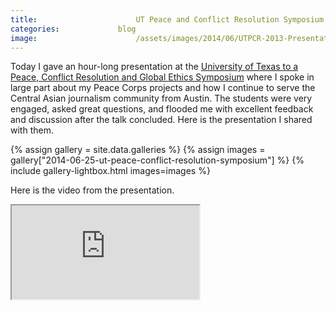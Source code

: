 ```yaml
---
title:						UT Peace and Conflict Resolution Symposium
categories:				blog
image:						/assets/images/2014/06/UTPCR-2013-Presentation.002.jpg
---
```


Today I gave an hour-long presentation at the [University of Texas to a Peace, Conflict Resolution and Global Ethics Symposium](https://www.utpcr.org/) where I spoke in large part about my Peace Corps projects and how I continue to serve the Central Asian journalism community from Austin. The students were very engaged, asked great questions, and flooded me with excellent feedback and discussion after the talk concluded. Here is the presentation I shared with them.

{% assign gallery = site.data.galleries %}
{% assign images = gallery["2014-06-25-ut-peace-conflict-resolution-symposium"] %}
{% include gallery-lightbox.html images=images %}

Here is the video from the presentation.

<div class="embed-responsive embed-responsive-16by9">
	<iframe class="embed-responsive-item" src="https://www.youtube.com/embed/GoYcCdS67dA" allowfullscreen></iframe>
</div>